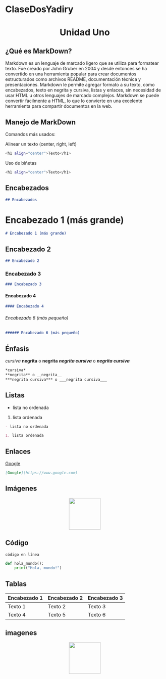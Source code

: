 # ClaseDosYadiry
<h1 align="center">Unidad Uno</h1>

## ¿Qué es MarkDown?

Markdown es un lenguaje de marcado ligero que se utiliza para formatear texto. Fue creado por John Gruber en 2004 y desde entonces se ha convertido en una herramienta popular para crear documentos estructurados como archivos README, documentación técnica y presentaciones. Markdown le permite agregar formato a su texto, como encabezados, texto en negrita y cursiva, listas y enlaces, sin necesidad de usar HTML u otros lenguajes de marcado complejos. Markdown se puede convertir fácilmente a HTML, lo que lo convierte en una excelente herramienta para compartir documentos en la web.

## Manejo de MarkDown

Comandos más usados:

Alinear un texto (center, right, left)
```bash
<h1 align="center">Texto</h1>

```

Uso de biñetas
```bash
<h1 align="center">Texto</h1>

```

## Encabezados
```markdown
## Encabezados

```


# Encabezado 1 (más grande)
```markdown
# Encabezado 1 (más grande)

```

## Encabezado 2

```markdown
## Encabezado 2

```
### Encabezado 3
```markdown
### Encabezado 3

```
#### Encabezado 4
```markdown
#### Encabezado 4

```

###### Encabezado 6 (más pequeño)
```markdown
###### Encabezado 6 (más pequeño)

```

## Énfasis

*cursiva* 
**negrita** o __negrita__
***negrita cursiva*** o ___negrita cursiva___

```markdown
*cursiva* 
**negrita** o __negrita__
***negrita cursiva*** o ___negrita cursiva___

```


## Listas
- lista no ordenada
1. lista ordenada

```markdown
- lista no ordenada

1. lista ordenada

```

## Enlaces
[Google](https://www.google.com)
```markdown
[Google](https://www.google.com)
```
## Imágenes

<p align="center">
<img src="imagen.png" height="100">
</p>


## Código
`código en línea`

```python
def hola_mundo():
    print("Hola, mundo!")
```
## Tablas
| Encabezado 1 | Encabezado 2 | Encabezado 3 |
|--------------|--------------|--------------|
| Texto 1      | Texto 2      | Texto 3      |
| Texto 4      | Texto 5      | Texto 6      |

## imagenes 
<p align="center">
<img src="imagen.png" height="100">
</p> 

